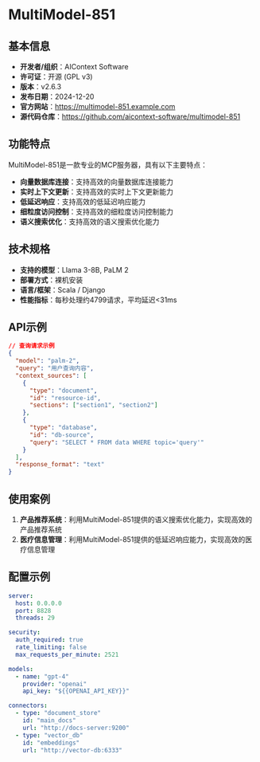 # MultiModel-851

## 基本信息

- **开发者/组织**：AIContext Software
- **许可证**：开源 (GPL v3)
- **版本**：v2.6.3
- **发布日期**：2024-12-20
- **官方网站**：https://multimodel-851.example.com
- **源代码仓库**：https://github.com/aicontext-software/multimodel-851

## 功能特点

MultiModel-851是一款专业的MCP服务器，具有以下主要特点：

- **向量数据库连接**：支持高效的向量数据库连接能力
- **实时上下文更新**：支持高效的实时上下文更新能力
- **低延迟响应**：支持高效的低延迟响应能力
- **细粒度访问控制**：支持高效的细粒度访问控制能力
- **语义搜索优化**：支持高效的语义搜索优化能力


## 技术规格

- **支持的模型**：Llama 3-8B, PaLM 2
- **部署方式**：裸机安装
- **语言/框架**：Scala / Django
- **性能指标**：每秒处理约4799请求，平均延迟<31ms

## API示例

```json
// 查询请求示例
{
  "model": "palm-2",
  "query": "用户查询内容",
  "context_sources": [
    {
      "type": "document",
      "id": "resource-id",
      "sections": ["section1", "section2"]
    },
    {
      "type": "database",
      "id": "db-source",
      "query": "SELECT * FROM data WHERE topic='query'"
    }
  ],
  "response_format": "text"
}
```

## 使用案例

1. **产品推荐系统**：利用MultiModel-851提供的语义搜索优化能力，实现高效的产品推荐系统
2. **医疗信息管理**：利用MultiModel-851提供的低延迟响应能力，实现高效的医疗信息管理


## 配置示例

```yaml
server:
  host: 0.0.0.0
  port: 8828
  threads: 29

security:
  auth_required: true
  rate_limiting: false
  max_requests_per_minute: 2521

models:
  - name: "gpt-4"
    provider: "openai"
    api_key: "${{OPENAI_API_KEY}}"

connectors:
  - type: "document_store"
    id: "main_docs"
    url: "http://docs-server:9200"
  - type: "vector_db"
    id: "embeddings"
    url: "http://vector-db:6333"
```